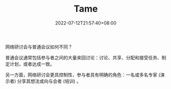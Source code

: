﻿---
weight: 
title: "Tame"
description: "Tame-网络研讨会。只是不像你所知道的那样。Tame - Webinars. Just not as you know them."
date: 2022-07-12T21:57:40+08:00
lastmod: 2022-07-12T16:45:40+08:00
draft: false
authors: ["june"]
featuredImage: "447.jpg"
link: "https://www.tame.events/"
tags: ["Tame","虚拟会议"]
categories: ["navigation"]
navigation: ["虚拟会议"]
lightgallery: true
toc: true
pinned: false
recommend: false
recommend1: false
---
网络研讨会与普通会议如何不同？

普通会议通常包括参与者之间的大量来回讨论：讨论、共享、分配和接受任务、制定计划，或者达成一致。

另一方面，网络研讨会更具控制性，参与者具有明确的角色：一名或多名专家 (演示者) 分享其想法或向与会者 (培训) 。